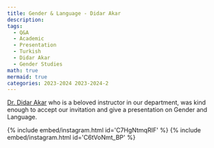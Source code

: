```yaml
---
title: Gender & Language - Didar Akar
description:
tags:
  - Q&A
  - Academic
  - Presentation
  - Turkish
  - Didar Akar
  - Gender Studies
math: true
mermaid: true
categories: 2023-2024 2023-2024-2
---
```

[Dr. Didar Akar](https://linguistics.bogazici.edu.tr/didar-akar) who is a beloved instructor in our department, was kind enough to accept our invitation and give a presentation on Gender and Language.

{% include embed/instagram.html id='C7HgNtmqRIF' %} 
{% include embed/instagram.html id='C6tVoNmt_BP' %}